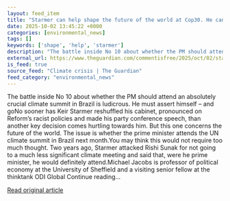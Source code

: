 ```yaml
---
layout: feed_item
title: "Starmer can help shape the future of the world at Cop30. He can’t let fear of Farage stop him |  Michael Jacobs"
date: 2025-10-02 13:45:22 +0000
categories: [environmental_news]
tags: []
keywords: ['shape', 'help', 'starmer']
description: "The battle inside No 10 about whether the PM should attend an absolutely crucial climate summit in Brazil is ludicrous"
external_url: https://www.theguardian.com/commentisfree/2025/oct/02/starmer-cop30-climate-summit-brazil
is_feed: true
source_feed: "Climate crisis | The Guardian"
feed_category: "environmental_news"
---
```


The battle inside No 10 about whether the PM should attend an absolutely crucial climate summit in Brazil is ludicrous. He must assert himself – and goNo sooner has Keir Starmer reshuffled his cabinet, pronounced on Reform’s racist policies and made his party conference speech, than another key decision comes hurtling towards him. But this one concerns the future of the world. The issue is whether the prime minister attends the UN climate summit in Brazil next month.You may think this would not require too much thought. Two years ago, Starmer attacked Rishi Sunak for not going to a much less significant climate meeting and said that, were he prime minister, he would definitely attend.Michael Jacobs is professor of political economy at the University of Sheffield and a visiting senior fellow at the thinktank ODI Global Continue reading...

[Read original article](https://www.theguardian.com/commentisfree/2025/oct/02/starmer-cop30-climate-summit-brazil)

